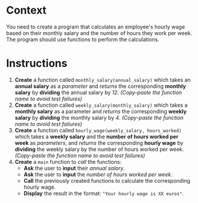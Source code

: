 # Context

You need to create a program that calculates an employee's hourly wage based on their monthly salary and the number of hours they work per week. The program should use functions to perform the calculations.

# Instructions

1. **Create** a function called `monthly_salary(annual_salary)` which takes an **annual salary** as a *parameter* and *returns* the corresponding **monthly salary** by **dividing** the annual salary by *12*. *(Copy-paste the function name to avoid test failures)*
2. **Create** a function called `weekly_salary(monthly_salary)` which takes a **monthly salary** as a parameter and *returns* the corresponding **weekly salary** by **dividing** the monthly salary by *4*. *(Copy-paste the function name to avoid test failures)*
3. **Create** a function called `hourly_wage(weekly_salary, hours_worked)` which takes a **weekly salary** and the **number of hours worked per week** as *parameters*, and *returns* the corresponding **hourly wage** by **dividing** the weekly salary by the number of hours worked per week. *(Copy-paste the function name to avoid test failures)*
4. **Create** a `main` function to *call* the functions:
   * **Ask** the user to **input** their *annual salary*.
   * **Ask** the user to **input** the *number of hours worked per week*.
   * **Call** the previously created functions to calculate the corresponding hourly wage.
   * **Display** the result in the format: `"Your hourly wage is XX euros"`.

